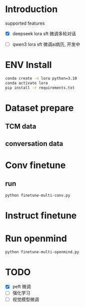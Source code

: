 # Introduction
supported features
- [x] deepseek lora sft 微调多轮对话
- [ ] qwen3 lora sft 微调ai病历, 开发中


# ENV Install
```bash
conda create -n lora python=3.10
conda activate lora
pip install -r requirements.txt
```

# Dataset prepare
## TCM data

## conversation data

# Conv finetune

## run
```bash
python finetune-multi-conv.py
```

# Instruct finetune


# Run openmind
```bash
python finetune-multi-openmind.py
```
# TODO
- [x] peft 微调
- [ ] 强化学习
- [ ] 视觉模型微调
